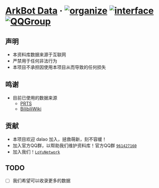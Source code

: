 # [ArkBot Data](./) &middot; [![organize](https://img.shields.io/badge/organize-LoYuNetwork-blue.svg?style=flat-square)](https://www.loyunet.cn) [![interface](https://img.shields.io/badge/interface-prts.top-red.svg?style=flat-square)](https://prts.top) [![QQGroup](https://img.shields.io/badge/QQGroup-961427160-orange.svg?style=flat-square)](https://jq.qq.com/?_wv=1027&k=Mxdl6BNw)


## 声明

- 本资料库数据来源于互联网
- 严禁用于任何非法行为
- 本项目不承担因使用本项目从而导致的任何损失

## 鸣谢

- 目前已使用的数据来源
    - [PRTS](http://prts.wiki/)
    - [BilibiliWiki](http://wiki.biligame.com/)

## 贡献

- 本项目欢迎 dalao 加入，拯救萌新，刻不容缓！
- 加入官方QQ群，以帮助我们维护资料库！官方QQ群 [`961427160`](https://jq.qq.com/?_wv=1027&k=Mxdl6BNw)
- 加入我们！[`LoYuNetwork`](https://github.com/loyunet/join_us)

## TODO
- [ ] 我们希望可以收录更多的数据